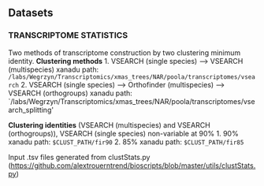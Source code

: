 ## Datasets

### TRANSCRIPTOME STATISTICS
Two methods of transcriptome construction by two clustering minimum identity.
    **Clustering methods**
	1. VSEARCH (single species) --> VSEARCH (multispecies)
	xanadu path: `/labs/Wegrzyn/Transcriptomics/xmas_trees/NAR/poola/transcriptomes/vsearch`
	2. VSEARCH (single species) --> Orthofinder (multispecies) --> VSEARCH (orthogroups)
	xanadu path: `/labs/Wegrzyn/Transcriptomics/xmas_trees/NAR/poola/transcriptomes/vsearch_splitting'

**Clustering identities** (VSEARCH (multispecies) and VSEARCH (orthogroups)), VSEARCH (single species) non-variable at 90%
	1. 90%
	xanadu path: `$CLUST_PATH/fir90`
	2. 85%
	xanadu path: `$CLUST_PATH/fir85`

Input .tsv files generated from clustStats.py (https://github.com/alextrouerntrend/bioscripts/blob/master/utils/clustStats.py)
